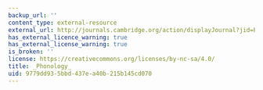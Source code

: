 ```yaml
---
backup_url: ''
content_type: external-resource
external_url: http://journals.cambridge.org/action/displayJournal?jid=PHO
has_external_licence_warning: true
has_external_license_warning: true
is_broken: ''
license: https://creativecommons.org/licenses/by-nc-sa/4.0/
title: _Phonology_
uid: 9779dd93-5bbd-437e-a40b-215b145cd070
---
```

